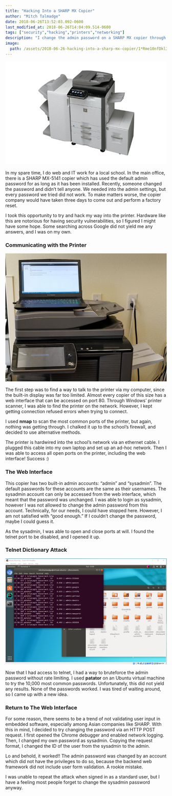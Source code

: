 ```yaml
---
title: "Hacking Into a SHARP MX Copier"
author: "Mitch Talmadge"
date: 2018-06-26T13:52:03.092-0600
last_modified_at: 2018-06-26T14:04:09.514-0600
tags: ["security","hacking","printers","networking"]
description: "I change the admin password on a SHARP MX copier through an account that did not have permission to do so."
image:
  path: /assets/2018-06-26-hacking-into-a-sharp-mx-copier/1*Rme10nfDkl3YWvy4eqR7uQ.jpeg
---
```


![](/assets/images/2018-06-26-hacking-into-a-sharp-mx-copier/1*Rme10nfDkl3YWvy4eqR7uQ.jpeg)

In my spare time, I do web and IT work for a local school. In the main office, there is a SHARP MX-5141 copier which has used the default admin password for as long as it has been installed. Recently, someone changed the password and didn’t tell anyone. We needed into the admin settings, but every password we tried did not work. To make matters worse, the copier company would have taken three days to come out and perform a factory reset.

I took this opportunity to try and hack my way into the printer. Hardware like this are notorious for having security vulnerabilities, so I figured I might have some hope. Some searching across Google did not yield me any answers, and I was on my own.
### Communicating with the Printer

![](/assets/images/2018-06-26-hacking-into-a-sharp-mx-copier/1*HyDsQPobWGWWCdmDQSmeNA.jpeg)

The first step was to find a way to talk to the printer via my computer, since the built-in display was far too limited. Almost every copier of this size has a web interface that can be accessed on port 80. Through Windows’ printer scanner, I was able to find the printer on the network. However, I kept getting connection refused errors when trying to connect.

I used **nmap** to scan the most common ports of the printer, but again, nothing was getting through. I chalked it up to the school’s firewall, and decided to use alternative methods.

The printer is hardwired into the school’s network via an ethernet cable. I plugged this cable into my own laptop and set up an ad-hoc network. Then I was able to access all open ports on the printer, including the web interface! Success :)
### The Web Interface

This copier has two built-in admin accounts: “admin” and “sysadmin”. The default passwords for these accounts are the same as their usernames. The sysadmin account can only be accessed from the web interface, which meant that the password was unchanged. I was able to login as sysadmin, however I was not allowed to change the admin password from this account. Technically, for our needs, I could have stopped here. However, I am not satisfied with “good enough.” If I couldn’t change the password, maybe I could guess it.

As the sysadmin, I was able to open and close ports at will. I found the telnet port to be disabled, and I opened it up.
### Telnet Dictionary Attack

![](/assets/images/2018-06-26-hacking-into-a-sharp-mx-copier/1*xtTPiigU5lHuYCjoKoxq-A.png)

Now that I had access to telnet, I had a way to bruteforce the admin password without rate limiting. I used **patator** on an Ubuntu virtual machine to try the 10,000 most common passwords. Unfortunately, this did not yield any results. None of the passwords worked. I was tired of waiting around, so I came up with a new idea.
### Return to The Web Interface

For some reason, there seems to be a trend of not validating user input in embedded software, especially among Asian companies like SHARP. With this in mind, I decided to try changing the password via an HTTP POST request. I first opened the Chrome debugger and enabled network logging. Then, I changed my own password as sysadmin. Copying the request format, I changed the ID of the user from the sysadmin to the admin.

Lo and behold, it worked!! The admin password was changed by an account which did not have the privileges to do so, because the backend web framework did not include user form validation. A rookie mistake.

I was unable to repeat the attack when signed in as a standard user, but I have a feeling most people forget to change the sysadmin password anyway.

